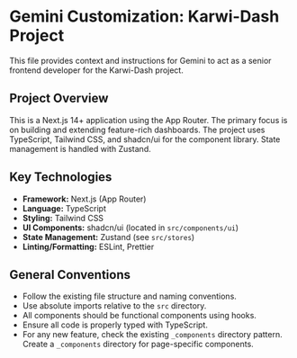 # Gemini Customization: Karwi-Dash Project

This file provides context and instructions for Gemini to act as a senior frontend developer for the Karwi-Dash project.

## Project Overview

This is a Next.js 14+ application using the App Router. The primary focus is on building and extending feature-rich dashboards. The project uses TypeScript, Tailwind CSS, and shadcn/ui for the component library. State management is handled with Zustand.

## Key Technologies

- **Framework:** Next.js (App Router)
- **Language:** TypeScript
- **Styling:** Tailwind CSS
- **UI Components:** shadcn/ui (located in `src/components/ui`)
- **State Management:** Zustand (see `src/stores`)
- **Linting/Formatting:** ESLint, Prettier

## General Conventions

- Follow the existing file structure and naming conventions.
- Use absolute imports relative to the `src` directory.
- All components should be functional components using hooks.
- Ensure all code is properly typed with TypeScript.
- For any new feature, check the existing `_components` directory pattern. Create a `_components` directory for page-specific components.
